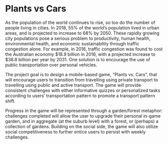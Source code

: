 # Plants vs Cars

As the population of the world continues to rise, so too do the number of people living in cities. In 2018, 55% of the world’s population lived in urban areas, and is projected to increase to 68% by 2050. These rapidly growing city populations pose a serious problem to productivity, human health, environmental health, and economic sustainability through traffic congestion alone. For example, in 2016, traffic congestion was found to cost the Australian economy $18.9 billion in 2016, with a projected increase to $38.8 billion per year by 2031. One solution is to encourage the use of public transportation over personal vehicles. 

The project goal is to design a mobile-based game, “Plants vs. Cars”, that will encourage users to transition from travelling using private transport to travelling using public and active transport. The game will provide consistent challenges with either informative quizzes or personalized tasks according to users’ transportation pattern to promote a transport pattern shift.  

Progress in the game will be represented through a garden/forest metaphor: challenges completed will allow the user to upgrade their personal in-game garden, and in aggregate (at the suburb level) with a forest, or (perhaps) a collection of gardens. Building on the social side, the game will also utilize social competitiveness to further entice users to persist with weekly challenges. 
